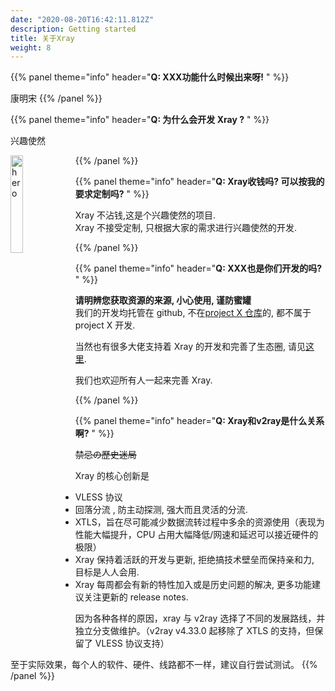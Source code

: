 ```yaml
---
date: "2020-08-20T16:42:11.812Z"
description: Getting started
title: 关于Xray
weight: 8
---
```


{{% panel theme="info" header="**Q: XXX功能什么时候出来呀!** " %}}

康明宋
{{% /panel %}}

{{% panel theme="info" header="**Q: 为什么会开发 Xray ?** " %}}

兴趣使然

 <img src="../hero.jpg" width = "20%" height = "20%" alt="hero" align="left" />

{{% /panel %}}

{{% panel theme="info" header="**Q: Xray收钱吗? 可以按我的要求定制吗?** " %}}

Xray 不沾钱,这是个兴趣使然的项目.<br>
Xray 不接受定制, 只根据大家的需求进行兴趣使然的开发.

{{% /panel %}}

{{% panel theme="info" header="**Q: XXX也是你们开发的吗?** " %}}

**请明辨您获取资源的来源, 小心使用, 谨防蜜罐**<br />
我们的开发均托管在 github, 不在[project X 仓库](https://github.com/XTLS)的, 都不属于 project X 开发.

当然也有很多大佬支持着 Xray 的开发和完善了生态圈, 请见[这里](../../links).

我们也欢迎所有人一起来完善 Xray.

{{% /panel %}}

{{% panel theme="info" header="**Q:  Xray和v2ray是什么关系啊?** " %}}

~~禁忌の歷史迷局~~

Xray 的核心创新是

- VLESS 协议
- 回落分流 , 防主动探测, 强大而且灵活的分流.
- XTLS，旨在尽可能减少数据流转过程中多余的资源使用（表现为性能大幅提升，CPU 占用大幅降低/网速和延迟可以接近硬件的极限）
- Xray 保持着活跃的开发与更新, 拒绝搞技术壁垒而保持亲和力, 目标是人人会用.
- Xray 每周都会有新的特性加入或是历史问题的解决, 更多功能建议关注更新的 release notes.

因为各种各样的原因，xray 与 v2ray 选择了不同的发展路线，并独立分支做维护。（v2ray v4.33.0 起移除了 XTLS 的支持，但保留了 VLESS 协议支持）

至于实际效果，每个人的软件、硬件、线路都不一样，建议自行尝试测试。
{{% /panel %}}

<br />

